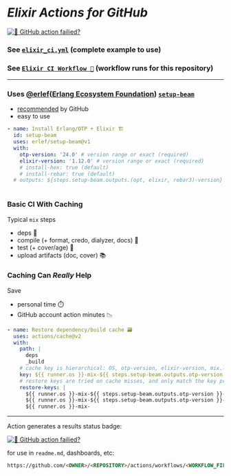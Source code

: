 <!-- from Github action ${.github/workflows/}elixir_ci.yml -->
[elixir_ci]: https://github.com/nurturenature/elixir_actions/actions/workflows/elixir_ci.yml
[elixir_ci-img]: https://github.com/nurturenature/elixir_actions/actions/workflows/elixir_ci.yml/badge.svg

# ***Elixir Actions for GitHub***

[![🤔 GitHub action failied?][elixir_ci-img]][elixir_ci]

### See [`elixir_ci.yml`](https://github.com/nurturenature/elixir_actions/blob/main/.github/workflows/elixir_ci.yml) (complete example to use)

### See [`Elixir CI Workflow 🧪`](https://github.com/nurturenature/elixir_actions/actions/workflows/elixir_ci.yml) (workflow runs for this repository)

<hr>

### Uses [@erlef](https://github.com/erlef/)([Erlang Ecosystem Foundation](https://erlef.org)) [`setup-beam`](https://github.com/erlef/setup-beam)

- [recommended](https://github.com/actions/setup-elixir#setup-elixir) by GitHub
- easy to use

```yaml
- name: Install Erlang/OTP + Elixir 🏗️
  id: setup-beam
  uses: erlef/setup-beam@v1
  with:
    otp-version: '24.0' # version range or exact (required)
    elixir-version: '1.12.0' # version range or exact (required)
    # install-hex: true (default)
    # install-rebar: true (default)
  # outputs: ${steps.setup-beam.outputs.(opt, elixir, rebar3)-version} (exact version installed)
        
```

### Basic CI With Caching

Typical `mix` steps
- deps 🔗
- compile (+ format, credo, dialyzer, docs) 🔧
- test (+ cover/age) 🦺
- upload artifacts (doc, cover) 📚

### Caching Can *Really* Help

Save
- personal time ⏱️
- GitHub account action minutes 📉

```yaml
- name: Restore dependency/build cache 🗃️
  uses: actions/cache@v2
  with:
    path: |
      deps
      _build
    # cache key is hierarchical: OS, otp-version, elixir-version, mix.lock
    key: ${{ runner.os }}-mix-${{ steps.setup-beam.outputs.otp-version }}-${{ steps.setup-beam.outputs.elixir-version }}-${{ hashFiles('**/mix.lock') }}
    # restore keys are tried on cache misses, and only match the key prefix
    restore-keys: |
      ${{ runner.os }}-mix-${{ steps.setup-beam.outputs.otp-version }}-${{ steps.setup-beam.outputs.elixir-version }}-
      ${{ runner.os }}-mix-${{ steps.setup-beam.outputs.otp-version }}-
      ${{ runner.os }}-mix-
```
 
<hr>

Action generates a results status badge:

[![🤔 GitHub action failied?][elixir_ci-img]][elixir_ci]

for use in `readme.md`, dashboards, etc:

```html
https://github.com/<OWNER>/<REPOSITORY>/actions/workflows/<WORKFLOW_FILE>/badge.svg
```
